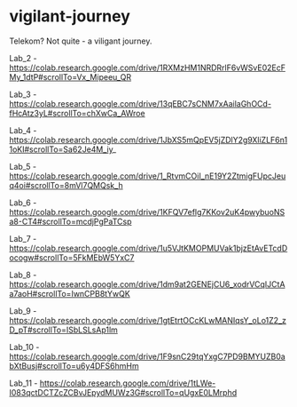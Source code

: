 # vigilant-journey
Telekom? Not quite - a viligant journey.

Lab_2 - https://colab.research.google.com/drive/1RXMzHM1NRDRrlF6vWSvE02EcFMy_1dtP#scrollTo=Vx_Mipeeu_QR

Lab_3 - https://colab.research.google.com/drive/13qEBC7sCNM7xAailaGhOCd-fHcAtz3yL#scrollTo=chXwCa_AWroe

Lab_4 - https://colab.research.google.com/drive/1JbXS5mQpEV5jZDlY2g9XliZLF6n11oKI#scrollTo=Sa62Je4M_iy_

Lab_5 - https://colab.research.google.com/drive/1_RtvmCOiI_nE19Y2ZtmigFUpcJeuq4oi#scrollTo=8mVl7QMQsk_h

Lab_6 - https://colab.research.google.com/drive/1KFQV7eflg7KKov2uK4pwybuoNSa8-CT4#scrollTo=mcdjPgPaTCsp

Lab_7 - https://colab.research.google.com/drive/1u5VJtKMOPMUVak1bjzEtAvETcdDocogw#scrollTo=5FkMEbW5YxC7

Lab_8 - https://colab.research.google.com/drive/1dm9at2GENEjCU6_xodrVCqIJCtAa7aoH#scrollTo=IwnCPB8tYwQK

Lab_9 - https://colab.research.google.com/drive/1gtEtrtOCcKLwMANIqsY_oLo1Z2_zD_pT#scrollTo=ISbLSLsAp1lm

Lab_10 - https://colab.research.google.com/drive/1F9snC29tqYxgC7PD9BMYUZB0abXtBusj#scrollTo=u6y4DFS6hmHm

Lab_11 - https://colab.research.google.com/drive/1tLWe-I083qctDCTZcZCBvJEpydMUWz3G#scrollTo=qUgxE0LMrphd
